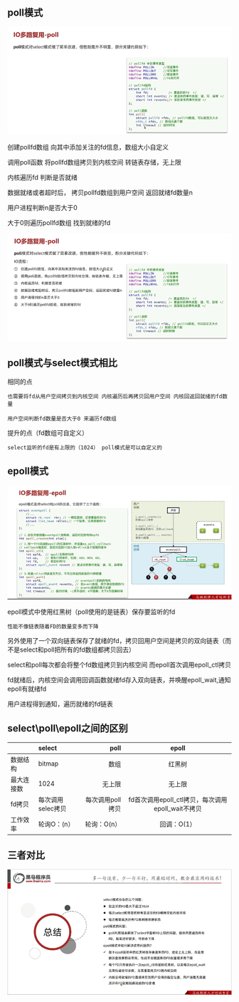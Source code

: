 poll模式
---

![img_141.png](img_141.png)

创建pollfd数组 向其中添加关注的fd信息，数组大小自定义

调用poll函数 将pollfd数组拷贝到内核空间 转链表存储，无上限

内核遍历fd 判断是否就绪

数据就绪或者超时后， 拷贝pollfd数组到用户空间 返回就绪fd数量n

用户进程判断n是否大于0

大于0则遍历pollfd数组 找到就绪的fd 

![img_142.png](img_142.png)


poll模式与select模式相比 
---

相同的点

    也需要将fd从用户空间拷贝到内核空间 内核遍历后再拷贝回用户空间 内核回返回就绪的fd数量

    用户空间判断fd数量是否大于0 来遍历fd数组

提升的点（fd数组可自定义）

    select监听的fd是有上限的（1024） poll模式是可以自定义的


epoll模式
---
![img_143.png](img_143.png)

epoll模式中使用红黑树（poll使用的是链表）保存要监听的fd

    性能不像链表随着FD的数量变多而下降

另外使用了一个双向链表保存了就绪的fd，拷贝回用户空间是拷贝的双向链表（而不是select和poll把所有的fd数组都拷贝回去）

select和poll每次都会将整个fd数组拷贝到内核空间  而epoll首次调用epoll_ctl拷贝

fd就绪后，内核空间会调用回调函数就绪fd存入双向链表，并唤醒epoll_wait,通知epoll有就绪fd

用户进程得到通知，遍历就绪的fd链表

select\poll\epoll之间的区别
---

|   | select | poll | epoll |
| :-----| :-----| ----: | :----: |
| 数据结构 | bitmap | 数组 | 红黑树 |
| 最大连接数 | 1024 | 无上限 | 无上限 |
| fd拷贝 | 每次调用selec拷贝 | 每次调用poll拷贝 | fd首次调用epoll_ctl拷贝，每次调用epoll_wait不拷贝 |
| 工作效率 | 轮询O：(n） | 轮询：O(n） | 回调：O(1） |


三者对比
---

![img_144.png](img_144.png)

